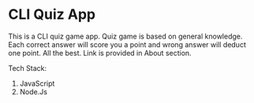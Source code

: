 #  CLI Quiz App

This is a CLI quiz game app. Quiz game is based on general knowledge. Each correct answer will score you a point and wrong answer will deduct one point. All the best. Link is provided in About section.

Tech Stack: 
1. JavaScript
2. Node.Js
